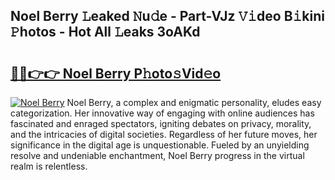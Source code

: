 ## Noel Berry 𝙻eaked 𝙽u𝚍e - Part-VJz 𝚅𝚒deo B𝚒kini 𝙿hotos - Hot All 𝙻eaks 3oAKd

# <h2><a href="http://ld5cx60.urlbe.top/?page=Noel+Berry">🔗🔗👉👉 Noel Berry P𝚑oto𝚜Vid𝚎o</a></h2>

[![Noel Berry](https://i.imgur.com/eBuTRDB.gif)](http://ld5cx60.urlbe.top/?page=Noel+Berry)
Noel Berry, a complex and enigmatic personality, eludes easy categorization. Her innovative way of engaging with online audiences has fascinated and enraged spectators, igniting debates on privacy, morality, and the intricacies of digital societies. Regardless of her future moves, her significance in the digital age is unquestionable. Fueled by an unyielding resolve and undeniable enchantment, Noel Berry progress in the virtual realm is relentless.
